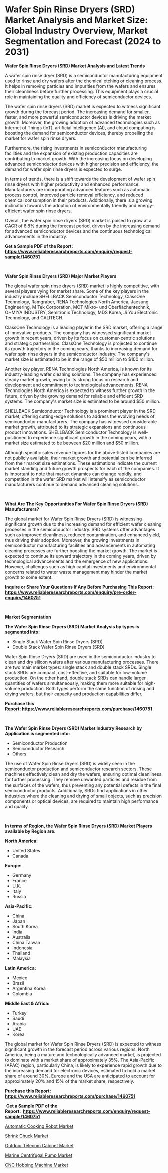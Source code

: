 <p><h1>Wafer Spin Rinse Dryers (SRD) Market Analysis and Market Size: Global Industry Overview, Market Segmentation and Forecast (2024 to 2031)</h1></p><p><strong>Wafer Spin Rinse Dryers (SRD) Market Analysis and Latest Trends</strong></p>
<p><p>A wafer spin rinse dryer (SRD) is a semiconductor manufacturing equipment used to rinse and dry wafers after the chemical etching or cleaning process. It helps in removing particles and impurities from the wafers and ensures their cleanliness before further processing. This equipment plays a crucial role in maintaining the quality and efficiency of semiconductor devices.</p><p>The wafer spin rinse dryers (SRD) market is expected to witness significant growth during the forecast period. The increasing demand for smaller, faster, and more powerful semiconductor devices is driving the market growth. Moreover, the growing adoption of advanced technologies such as Internet of Things (IoT), artificial intelligence (AI), and cloud computing is boosting the demand for semiconductor devices, thereby propelling the market for wafer spin rinse dryers.</p><p>Furthermore, the rising investments in semiconductor manufacturing facilities and the expansion of existing production capacities are contributing to market growth. With the increasing focus on developing advanced semiconductor devices with higher precision and efficiency, the demand for wafer spin rinse dryers is expected to surge.</p><p>In terms of trends, there is a shift towards the development of wafer spin rinse dryers with higher productivity and enhanced performance. Manufacturers are incorporating advanced features such as automatic process control, improved particle removal efficiency, and reduced chemical consumption in their products. Additionally, there is a growing inclination towards the adoption of environmentally friendly and energy-efficient wafer spin rinse dryers.</p><p>Overall, the wafer spin rinse dryers (SRD) market is poised to grow at a CAGR of 6.8% during the forecast period, driven by the increasing demand for advanced semiconductor devices and the continuous technological advancements in the industry.</p></p>
<p><strong>Get a Sample PDF of the Report:&nbsp; <a href="https://www.reliableresearchreports.com/enquiry/request-sample/1460751">https://www.reliableresearchreports.com/enquiry/request-sample/1460751</a></strong></p>
<p>&nbsp;</p>
<p><strong>Wafer Spin Rinse Dryers (SRD) Major Market Players</strong></p>
<p><p>The global wafer spin rinse dryers (SRD) market is highly competitive, with several players vying for market share. Some of the key players in the industry include SHELLBACK Semiconductor Technology, ClassOne Technology, Ramgraber, RENA Technologies North America, Jaesung Engineering, M Tek Corporation, MOT Mikro- und Oberflächentechnik, OHMIYA INDUSTRY, Semitronix Technology, MDS Korea, Ji You Electronic Technology, and CALITECH.</p><p>ClassOne Technology is a leading player in the SRD market, offering a range of innovative products. The company has witnessed significant market growth in recent years, driven by its focus on customer-centric solutions and strategic partnerships. ClassOne Technology is projected to continue its growth trajectory in the coming years, thanks to increasing demand for wafer spin rinse dryers in the semiconductor industry. The company's market size is estimated to be in the range of $50 million to $100 million.</p><p>Another key player, RENA Technologies North America, is known for its industry-leading wafer cleaning solutions. The company has experienced steady market growth, owing to its strong focus on research and development and commitment to technological advancements. RENA Technologies North America is expected to witness further growth in the future, driven by the growing demand for reliable and efficient SRD systems. The company's market size is estimated to be around $50 million.</p><p>SHELLBACK Semiconductor Technology is a prominent player in the SRD market, offering cutting-edge solutions to address the evolving needs of semiconductor manufacturers. The company has witnessed considerable market growth, attributed to its strategic expansions and continuous product innovations. SHELLBACK Semiconductor Technology is well-positioned to experience significant growth in the coming years, with a market size estimated to be between $20 million and $50 million.</p><p>Although specific sales revenue figures for the above-listed companies are not publicly available, their market growth and potential can be inferred from their market size estimations. These estimations indicate the current market standing and future growth prospects for each of the companies. It is important to note that market dynamics can change rapidly, and competition in the wafer SRD market will intensify as semiconductor manufacturers continue to demand advanced cleaning solutions.</p></p>
<p>&nbsp;</p>
<p><strong>What Are The Key Opportunities For Wafer Spin Rinse Dryers (SRD) Manufacturers?</strong></p>
<p><p>The global market for Wafer Spin Rinse Dryers (SRD) is witnessing significant growth due to the increasing demand for efficient wafer cleaning processes in the semiconductor industry. SRD systems offer advantages such as improved cleanliness, reduced contamination, and enhanced yield, thus driving their adoption. Moreover, the growing investments in semiconductor manufacturing facilities and advancements in automating cleaning processes are further boosting the market growth. The market is expected to continue its upward trajectory in the coming years, driven by technological advancements and the emergence of new applications. However, challenges such as high capital investments and environmental concerns related to water waste management may hinder the market growth to some extent.</p></p>
<p><strong>Inquire or Share Your Questions If Any Before Purchasing This Report: <a href="https://www.reliableresearchreports.com/enquiry/pre-order-enquiry/1460751">https://www.reliableresearchreports.com/enquiry/pre-order-enquiry/1460751</a></strong></p>
<p>&nbsp;</p>
<p><strong>Market Segmentation</strong></p>
<p><strong>The Wafer Spin Rinse Dryers (SRD) Market Analysis by types is segmented into:</strong></p>
<p><ul><li>Single Stack Wafer Spin Rinse Dryers (SRD)</li><li>Double Stack Wafer Spin Rinse Dryers (SRD)</li></ul></p>
<p><p>Wafer Spin Rinse Dryers (SRD) are used in the semiconductor industry to clean and dry silicon wafers after various manufacturing processes. There are two main market types: single stack and double stack SRDs. Single stack SRDs are compact, cost-effective, and suitable for low-volume production. On the other hand, double stack SRDs can handle larger quantities of wafers simultaneously, making them more suitable for high-volume production. Both types perform the same function of rinsing and drying wafers, but their capacity and production capabilities differ.</p></p>
<p><strong>Purchase this Report:&nbsp;<a href="https://www.reliableresearchreports.com/purchase/1460751">https://www.reliableresearchreports.com/purchase/1460751</a></strong></p>
<p>&nbsp;</p>
<p><strong>The Wafer Spin Rinse Dryers (SRD) Market Industry Research by Application is segmented into:</strong></p>
<p><ul><li>Semiconductor Production</li><li>Semiconductor Research</li><li>Others</li></ul></p>
<p><p>The use of Wafer Spin Rinse Dryers (SRD) is widely seen in the semiconductor production and semiconductor research sectors. These machines effectively clean and dry the wafers, ensuring optimal cleanliness for further processing. They remove unwanted particles and residue from the surfaces of the wafers, thus preventing any potential defects in the final semiconductor products. Additionally, SRDs find applications in other industries where the cleaning and drying of small objects, such as precision components or optical devices, are required to maintain high performance and quality.</p></p>
<p>&nbsp;</p>
<p><strong>In terms of Region, the Wafer Spin Rinse Dryers (SRD) Market Players available by Region are:</strong></p>
<p>
    <p> <strong> North America: </strong>
        <ul>
            <li>United States</li>
            <li>Canada</li>
        </ul>
        </p> 
    <p> <strong> Europe: </strong>
        <ul>
            <li>Germany</li>
            <li>France</li>
            <li>U.K.</li>
            <li>Italy</li>
            <li>Russia</li>
        </ul>
        </p> 
    <p> <strong> Asia-Pacific: </strong>
        <ul>
            <li>China</li>
            <li>Japan</li>
            <li>South Korea</li>
            <li>India</li>
            <li>Australia</li>
            <li>China Taiwan</li>
            <li>Indonesia</li>
            <li>Thailand</li>
            <li>Malaysia</li>
        </ul>
        </p> 
    <p> <strong> Latin America: </strong>
        <ul>
            <li>Mexico</li>
            <li>Brazil</li>
            <li>Argentina Korea</li>
            <li>Colombia</li>
        </ul>
        </p> 
    <p> <strong> Middle East & Africa: </strong>
        <ul>
            <li>Turkey</li>
            <li>Saudi</li>
            <li>Arabia</li>
            <li>UAE</li>
            <li>Korea</li>
        </ul>
    </p>
    </p>
<p><p>The global market for Wafer Spin Rinse Dryers (SRD) is expected to witness significant growth in the forecast period across various regions. North America, being a mature and technologically advanced market, is projected to dominate with a market share of approximately 35%. The Asia-Pacific (APAC) region, particularly China, is likely to experience rapid growth due to the increasing demand for electronic devices, estimated to hold a market share of around 30%. Europe and the USA are anticipated to account for approximately 20% and 15% of the market share, respectively.</p></p>
<p><strong>Purchase this Report: <a href="https://www.reliableresearchreports.com/purchase/1460751">https://www.reliableresearchreports.com/purchase/1460751</a></strong></p>
<p>&nbsp;<strong>Get a Sample PDF of the Report:&nbsp;&nbsp;<a href="https://www.reliableresearchreports.com/enquiry/request-sample/1460751">https://www.reliableresearchreports.com/enquiry/request-sample/1460751</a></strong></p>
<p><strong></strong></p>
<p><p><a href="https://github.com/santosh758595/Market-Research-Report-List-2/blob/main/automatic-cooking-robot-market.md">Automatic Cooking Robot Market</a></p><p><a href="https://github.com/Chiragrp23/Market-Research-Report-List-2/blob/main/shrink-chuck-market.md">Shrink Chuck Market</a></p><p><a href="https://github.com/Chiragrp25/Market-Research-Report-List-2/blob/main/outdoor-telecom-cabinet-market.md">Outdoor Telecom Cabinet Market</a></p><p><a href="https://github.com/YashRP12/Market-Research-Report-List-2/blob/main/marine-centrifugal-pump-market.md">Marine Centrifugal Pump Market</a></p><p><a href="https://github.com/Chiragrp24/Market-Research-Report-List-2/blob/main/cnc-hobbing-machine-market.md">CNC Hobbing Machine Market</a></p></p>